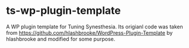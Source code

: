 # ts-wp-plugin-template
A WP plugin template for Tuning Synesthesia. Its origianl code was taken from https://github.com/hlashbrooke/WordPress-Plugin-Template by hlashbrooke and modified for some purpose.
